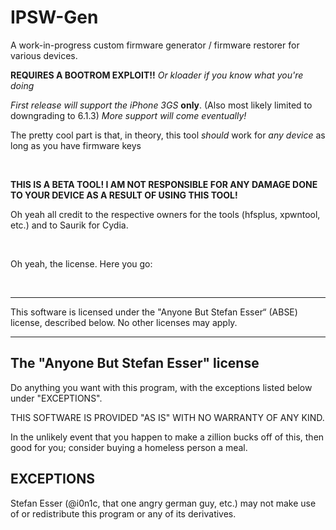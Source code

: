 # IPSW-Gen

A work-in-progress custom firmware generator / firmware restorer for various devices.

 **REQUIRES A BOOTROM EXPLOIT!!**
   *Or kloader if you know what you're doing*

  *First release will support the iPhone 3GS* **only**. (Also most likely limited to downgrading to 6.1.3)
  *More support will come eventually!*
  
  
  The pretty cool part is that, in theory, this tool *should* work for *any device* as long as you have firmware keys
  
  
  &nbsp;
  &nbsp;
  
  **THIS IS A BETA TOOL! I AM NOT RESPONSIBLE FOR ANY DAMAGE DONE TO YOUR DEVICE AS A RESULT OF USING THIS TOOL!**


Oh yeah all credit to the respective owners for the tools (hfsplus, xpwntool, etc.) and to Saurik for Cydia.

&nbsp;
&nbsp;
&nbsp;


Oh yeah, the license. Here you go:

&nbsp;
&nbsp;
&nbsp;

*  *  *  *  *

This software is licensed under the "Anyone But Stefan Esser“
(ABSE) license, described below. No other licenses may apply.


--------------------------------------------
The "Anyone But Stefan Esser" license
--------------------------------------------

Do anything you want with this program, with the exceptions listed
below under "EXCEPTIONS".

THIS SOFTWARE IS PROVIDED "AS IS" WITH NO WARRANTY OF ANY KIND.

In the unlikely event that you happen to make a zillion bucks off of
this, then good for you; consider buying a homeless person a meal.


EXCEPTIONS
----------

Stefan Esser (@i0n1c, that one angry german guy, etc.) may not make use of or
redistribute this program or any of its derivatives.
